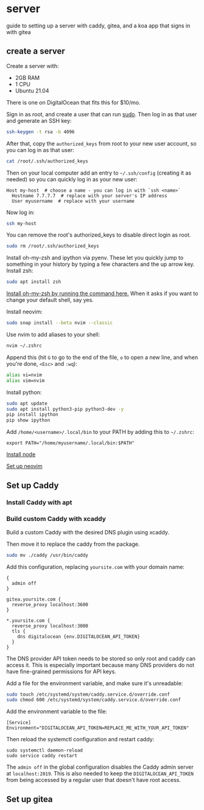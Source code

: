 # server
guide to setting up a server with caddy, gitea, and a koa app that signs in with gitea

## create a server

Create a server with:

- 2GB RAM
- 1 CPU
- Ubuntu 21.04

There is one on DigitalOcean that fits this for $10/mo.

Sign in as root, and create a user that can run [sudo][sudo-user]. Then log in as that user
and generate an SSH key:

```bash
ssh-keygen -t rsa -b 4096
```

After that, copy the `authorized_keys` from root to your new user account, so you can log in
as that user:

```bash
cat /root/.ssh/authorized_keys 
```

Then on your local computer add an entry to `~/.ssh/config` (creating it as needed) so you
can quickly log in as your new user:

```
Host my-host  # choose a name - you can log in with `ssh <name>`
  Hostname 7.7.7.7  # replace with your server's IP address
  User myusername  # replace with your username
```

Now log in:

```bash
ssh my-host
```

You can remove the root's authorized_keys to disable direct login as root.

```bash
sudo rm /root/.ssh/authorized_keys
```

Install oh-my-zsh and ipython via pyenv. These let you quickly jump to something in your
history by typing a few characters and the up arrow key. Install zsh:

```bash
sudo apt install zsh
```

[Install oh-my-zsh by running the command here.](https://ohmyz.sh/) When it asks if you
want to change your default shell, say yes.

Install neovim:

```bash
sudo snap install --beta nvim --classic
```

Use nvim to add aliases to your shell:

```bash
nvim ~/.zshrc
```

Append this (hit `G` to go to the end of the file, `o` to open a new line, and when you're done, `<Esc>` and `:wq`):

```bash
alias vi=nvim
alias vim=nvim
```

Install python:

```bash
sudo apt update
sudo apt install python3-pip python3-dev -y
pip install ipython
pip show ipython
```

Add `/home/<username>/.local/bin` to your PATH by adding this to `~/.zshrc`:

```
export PATH="/home/myusername/.local/bin:$PATH"
```

[Install node](https://github.com/nodesource/distributions/blob/master/README.md#installation-instructions)

[Set up neovim](https://github.com/junegunn/vim-plug)

## Set up Caddy

### Install Caddy with apt

### Build custom Caddy with xcaddy

Build a custom Caddy with the desired DNS plugin using xcaddy.

Then move it to replace the caddy from the package.

```bash
sudo mv ./caddy /usr/bin/caddy
```

Add this configuration, replacing `yoursite.com` with your domain name:

```caddy
{
  admin off
}

gitea.yoursite.com {
  reverse_proxy localhost:3600
}

*.yoursite.com {
  reverse_proxy localhost:3000
  tls {
    dns digitalocean {env.DIGITALOCEAN_API_TOKEN}
  }
}
```

The DNS provider API token needs to be stored so only root and caddy can access it.
This is especially important because many DNS providers do not have fine-grained
permissions for API keys.

Add a file for the environment variable, and make sure it's unreadable:

```bash
sudo touch /etc/systemd/system/caddy.service.d/override.conf
sudo chmod 600 /etc/systemd/system/caddy.service.d/override.conf
```

Add the environment variable to the file:

```
[Service]
Environment="DIGITALOCEAN_API_TOKEN=REPLACE_ME_WITH_YOUR_API_TOKEN"
```

Then reload the systemctl configuration and restart caddy:

```
sudo systemctl daemon-reload
sudo service caddy restart
```

The `admin off` in the global configuration disables the Caddy admin server at
`localhost:2019`. This is also needed to keep the `DIGITALOCEAN_API_TOKEN` from
being accessed by a regular user that doesn't have root access.

## Set up gitea

[sudo-user]: https://www.digitalocean.com/community/tutorials/how-to-create-a-new-sudo-enabled-user-on-ubuntu-18-04-quickstart
[pyenv-install]: https://github.com/pyenv/pyenv#basic-github-checkout
